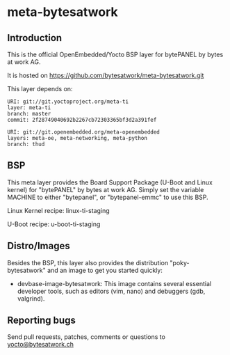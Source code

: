 meta-bytesatwork
================================


Introduction
-------------------------
This is the official OpenEmbedded/Yocto BSP layer for bytePANEL by bytes at
work AG.

It is hosted on https://github.com/bytesatwork/meta-bytesatwork.git

This layer depends on:

	URI: git://git.yoctoproject.org/meta-ti
	layer: meta-ti
	branch: master
	commit: 2f28749040692b2267cb72303365bf3d2a391fef

	URI: git://git.openembedded.org/meta-openembedded
	layers: meta-oe, meta-networking, meta-python
	branch: thud


BSP
-------------------------
This meta layer provides the Board Support Package (U-Boot and Linux kernel)
for "bytePANEL" by bytes at work AG. Simply set the variable MACHINE to either
"bytepanel", or "bytepanel-emmc" to use this BSP.

Linux Kernel recipe: linux-ti-staging

U-Boot recipe: u-boot-ti-staging


Distro/Images
-------------------------
Besides the BSP, this layer also provides the distribution "poky-bytesatwork"
and an image to get you started quickly:

* devbase-image-bytesatwork: This image contains several essential
  developer tools, such as editors (vim, nano) and debuggers (gdb,
  valgrind).


Reporting bugs
-------------------------
Send pull requests, patches, comments or questions to yocto@bytesatwork.ch
